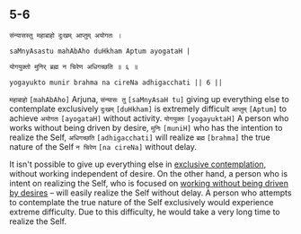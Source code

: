 ## 5-6


```shloka-sa
संन्यासस्तु महाबाहो दुःखम् आप्तुम् अयोगतः ।
```
```shloka-sa-hk
saMnyAsastu mahAbAho duHkham Aptum ayogataH |
```
```shloka-sa
योगयुक्तो मुनिर् ब्रह्म न चिरेण अधिगच्छति ॥ ६ ॥
```
```shloka-sa-hk
yogayukto munir brahma na cireNa adhigacchati || 6 ||
```

`महाबाहो` `[mahAbAho]` Arjuna, `संन्यासः तु` `[saMnyAsaH tu]` giving up everything else to contemplate exclusively `दुःखम्` `[duHkham]` is extremely difficult `आप्तुम्` `[Aptum]` to achieve `अयोगतः` `[ayogataH]` without activity. `योगयुक्तः` `[yogayuktaH]` A person who works without being driven by desire, `मुनिः` `[muniH]` who has the intention to realize the Self, `अधिगच्छति` `[adhigacchati]` will realize `ब्रह्म` `[brahma]` the true nature of the Self `न चिरेण` `[na cireNa]` without delay.

It isn't possible to give up everything else in [exclusive contemplation](jnAnayOga_a_defn), without working independent of desire. On the other hand, a person who is intent on realizing the Self, who is focused on [working without being driven by desires](karmayOga_a_defn) – will easily realize the Self without delay. 
A person who attempts to contemplate the true nature of the Self exclusively would experience extreme difficulty. Due to this difficulty, he would take a very long time to realize the Self.

